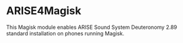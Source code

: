# ARISE4Magisk
This Magisk module enables ARISE Sound System Deuteronomy 2.89 standard installation on phones running Magisk.